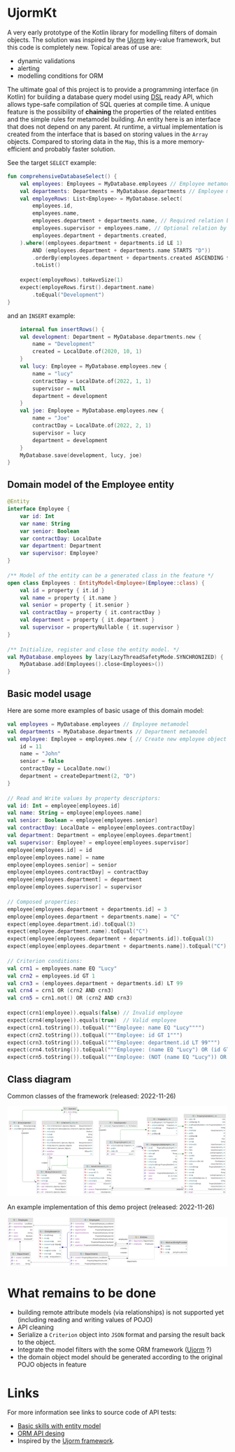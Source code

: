 # UjormKt

A very early prototype of the Kotlin library for modelling filters of domain objects.
The solution was inspired by the [Ujorm](https://pponec.github.io/ujorm/www/index.html) key-value framework, but this code is completely new.
Topical areas of use are:

- dynamic validations
- alerting
- modelling conditions for ORM

The ultimate goal of this project is to provide a programming interface (in Kotlin) 
for building a database query model using [DSL](https://en.wiktionary.org/wiki/DSL) ready API, which allows type-safe compilation of SQL queries at compile time.
A unique feature is the possibility of **chaining** the properties of the related entities and the simple rules for metamodel building.
An entity here is an interface that does not depend on any parent.
At runtime, a virtual implementation is created from the interface that is based on storing values in the `Array` objects. 
Compared to storing data in the `Map`, this is a more memory-efficient and probably faster solution.

See the target `SELECT` example:

```kotlin
fun comprehensiveDatabaseSelect() {
    val employees: Employees = MyDatabase.employees // Employee metamodel
    val departments: Departments = MyDatabase.departments // Employee metamodel
    val employeRows: List<Employee> = MyDatabase.select(
        employees.id,
        employees.name,
        employees.department + departments.name, // Required relation by the inner join
        employees.supervisor + employees.name, // Optional relation by the left outer join
        employees.department + departments.created,
    ).where((employees.department + departments.id LE 1) 
        AND (employees.department + departments.name STARTS "D"))
        .orderBy(employees.department + departments.created ASCENDING false)
        .toList()

    expect(employeRows).toHaveSize(1)
    expect(employeRows.first().department.name)
        .toEqual("Development")
}
```

and an `INSERT` example:

```kotlin
    internal fun insertRows() {
    val development: Department = MyDatabase.departments.new {
        name = "Development"
        created = LocalDate.of(2020, 10, 1)
    }
    val lucy: Employee = MyDatabase.employees.new {
        name = "lucy"
        contractDay = LocalDate.of(2022, 1, 1)
        supervisor = null
        department = development
    }
    val joe: Employee = MyDatabase.employees.new {
        name = "Joe"
        contractDay = LocalDate.of(2022, 2, 1)
        supervisor = lucy
        department = development
    }
    MyDatabase.save(development, lucy, joe)
}
```

## Domain model of the Employee entity

```kotlin
@Entity
interface Employee {
    var id: Int
    var name: String
    var senior: Boolean
    var contractDay: LocalDate
    var department: Department
    var supervisor: Employee?
}

/** Model of the entity can be a generated class in the feature */
open class Employees : EntityModel<Employee>(Employee::class) {
    val id = property { it.id }
    val name = property { it.name }
    val senior = property { it.senior }
    val contractDay = property { it.contractDay }
    val department = property { it.department }
    val supervisor = propertyNullable { it.supervisor }
}

/** Initialize, register and close the entity model. */
val MyDatabase.employees by lazy(LazyThreadSafetyMode.SYNCHRONIZED) {
    MyDatabase.add(Employees().close<Employees>())
}
```

## Basic model usage

Here are some more examples of basic usage of this domain model:

```kotlin
val employees = MyDatabase.employees // Employee metamodel
val departments = MyDatabase.departments // Department metamodel
val employee: Employee = employees.new { // Create new employee object
    id = 11
    name = "John"
    senior = false
    contractDay = LocalDate.now()
    department = createDepartment(2, "D")
}

// Read and Write values by property descriptors:
val id: Int = employee[employees.id]
val name: String = employee[employees.name]
val senior: Boolean = employee[employees.senior]
val contractDay: LocalDate = employee[employees.contractDay]
val department: Department = employee[employees.department]
val supervisor: Employee? = employee[employees.supervisor]
employee[employees.id] = id
employee[employees.name] = name
employee[employees.senior] = senior
employee[employees.contractDay] = contractDay
employee[employees.department] = department
employee[employees.supervisor] = supervisor

// Composed properties:
employee[employees.department + departments.id] = 3
employee[employees.department + departments.name] = "C"
expect(employee.department.id).toEqual(3)
expect(employee.department.name).toEqual("C")
expect(employee[employees.department + departments.id]).toEqual(3)
expect(employee[employees.department + departments.name]).toEqual("C")

// Criterion conditions:
val crn1 = employees.name EQ "Lucy"
val crn2 = employees.id GT 1
val crn3 = (employees.department + departments.id) LT 99
val crn4 = crn1 OR (crn2 AND crn3)
val crn5 = crn1.not() OR (crn2 AND crn3)

expect(crn1(employee)).equals(false) // Invalid employee
expect(crn4(employee)).equals(true)  // Valid employee
expect(crn1.toString()).toEqual("""Employee: name EQ "Lucy"""")
expect(crn2.toString()).toEqual("""Employee: id GT 1""")
expect(crn3.toString()).toEqual("""Employee: department.id LT 99""")
expect(crn4.toString()).toEqual("""Employee: (name EQ "Lucy") OR (id GT 1) AND (department.id LT 99)""")
expect(crn5.toString()).toEqual("""Employee: (NOT (name EQ "Lucy")) OR (id GT 1) AND (department.id LT 99)""")
```

## Class diagram

Common classes of the framework (released: 2022-11-26)

![Class diagram](docs/Ujorm.png)

An example implementation of this demo project (released: 2022-11-26)

![Class diagram](docs/Demo.png)



# What remains to be done

- building remote attribute models (via relationships) is not supported yet (including reading and writing values of POJO)
- API cleaning
- Serialize a `Criterion` object into `JSON` format and parsing the result back to the object.
- Integrate the model filters with the some ORM framework ([Ujorm](https://ujorm.org/www/) ?)
- the domain object model should be generated according to the original POJO objects in feature

# Links

For more information see links to source code of API tests:

* [Basic skills with entity model](https://github.com/pponec/ujormKt/blob/main/src/test/java/org/ujorm/kotlin/core/CoreTest.kt)
* [ORM API desing](https://github.com/pponec/ujormKt/blob/main/src/test/java/org/ujorm/kotlin/orm/OrmTest.kt) 
* Inspired by the [Ujorm framework](https://ujorm.org/www/).
